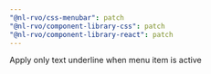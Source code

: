 ```yaml
---
"@nl-rvo/css-menubar": patch
"@nl-rvo/component-library-css": patch
"@nl-rvo/component-library-react": patch
---
```


Apply only text underline when menu item is active
